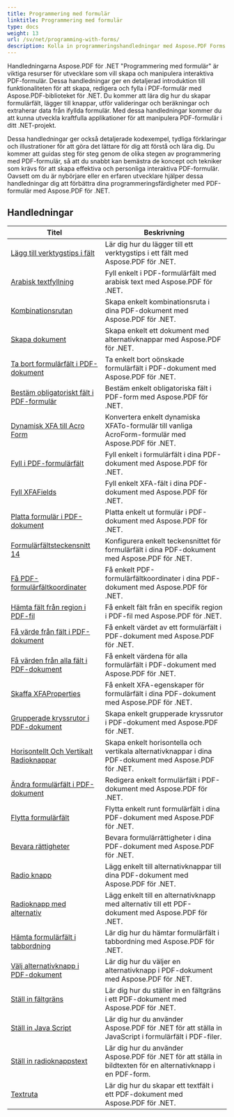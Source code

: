 ```yaml
---
title: Programmering med formulär
linktitle: Programmering med formulär
type: docs
weight: 13
url: /sv/net/programming-with-forms/
description: Kolla in programmeringshandledningar med Aspose.PDF Forms for .NET för att skapa och hantera interaktiva formulär i dina PDF-filer.
---
```

Handledningarna Aspose.PDF för .NET "Programmering med formulär" är viktiga resurser för utvecklare som vill skapa och manipulera interaktiva PDF-formulär. Dessa handledningar ger en detaljerad introduktion till funktionaliteten för att skapa, redigera och fylla i PDF-formulär med Aspose.PDF-biblioteket för .NET. Du kommer att lära dig hur du skapar formulärfält, lägger till knappar, utför valideringar och beräkningar och extraherar data från ifyllda formulär. Med dessa handledningar kommer du att kunna utveckla kraftfulla applikationer för att manipulera PDF-formulär i ditt .NET-projekt.

Dessa handledningar ger också detaljerade kodexempel, tydliga förklaringar och illustrationer för att göra det lättare för dig att förstå och lära dig. Du kommer att guidas steg för steg genom de olika stegen av programmering med PDF-formulär, så att du snabbt kan bemästra de koncept och tekniker som krävs för att skapa effektiva och personliga interaktiva PDF-formulär. Oavsett om du är nybörjare eller en erfaren utvecklare hjälper dessa handledningar dig att förbättra dina programmeringsfärdigheter med PDF-formulär med Aspose.PDF för .NET.

## Handledningar
| Titel | Beskrivning |
| --- | --- | 
| [Lägg till verktygstips i fält](./add-tooltip-to-field/) | Lär dig hur du lägger till ett verktygstips i ett fält med Aspose.PDF för .NET. |  
| [Arabisk textfyllning](./arabic-text-filling/) | Fyll enkelt i PDF-formulärfält med arabisk text med Aspose.PDF för .NET. |  
| [Kombinationsrutan](./combo-box/) | Skapa enkelt kombinationsruta i dina PDF-dokument med Aspose.PDF för .NET. |  
| [Skapa dokument](./create-doc/) | Skapa enkelt ett dokument med alternativknappar med Aspose.PDF för .NET. |  
| [Ta bort formulärfält i PDF-dokument](./delete-form-field/) | Ta enkelt bort oönskade formulärfält i PDF-dokument med Aspose.PDF för .NET. |  
| [Bestäm obligatoriskt fält i PDF-formulär](./determine-required-field/) | Bestäm enkelt obligatoriska fält i PDF-form med Aspose.PDF för .NET. |  
| [Dynamisk XFA till Acro Form](./dynamic-xfa-to-acro-form/) | Konvertera enkelt dynamiska XFATo-formulär till vanliga AcroForm-formulär med Aspose.PDF för .NET. |  
| [Fyll i PDF-formulärfält](./fill-form-field/) | Fyll enkelt i formulärfält i dina PDF-dokument med Aspose.PDF för .NET. |  
| [Fyll XFAFields](./fill-xfafields/) | Fyll enkelt XFA-fält i dina PDF-dokument med Aspose.PDF för .NET. |  
| [Platta formulär i PDF-dokument](./flatten-forms/) | Platta enkelt ut formulär i PDF-dokument med Aspose.PDF för .NET. |  
| [Formulärfältsteckensnitt 14](./form-field-font-14/) | Konfigurera enkelt teckensnittet för formulärfält i dina PDF-dokument med Aspose.PDF för .NET. |  
| [Få PDF-formulärfältkoordinater](./get-coordinates/) | Få enkelt PDF-formulärfältkoordinater i dina PDF-dokument med Aspose.PDF för .NET. |  
| [Hämta fält från region i PDF-fil](./get-fields-from-region/) | Få enkelt fält från en specifik region i PDF-fil med Aspose.PDF för .NET. |  
| [Få värde från fält i PDF-dokument](./get-value-from-field/) | Få enkelt värdet av ett formulärfält i PDF-dokument med Aspose.PDF för .NET. |  
| [Få värden från alla fält i PDF-dokument](./get-values-from-all-fields/) | Få enkelt värdena för alla formulärfält i PDF-dokument med Aspose.PDF för .NET. |  
| [Skaffa XFAProperties](./get-xfaproperties/) | Få enkelt XFA-egenskaper för formulärfält i dina PDF-dokument med Aspose.PDF för .NET. |  
| [Grupperade kryssrutor i PDF-dokument](./grouped-check-boxes/) | Skapa enkelt grupperade kryssrutor i PDF-dokument med Aspose.PDF för .NET. |  
| [Horisontellt Och Vertikalt Radioknappar](./horizontally-and-vertically-radio-buttons/) | Skapa enkelt horisontella och vertikala alternativknappar i dina PDF-dokument med Aspose.PDF för .NET. |  
| [Ändra formulärfält i PDF-dokument](./modify-form-field/) | Redigera enkelt formulärfält i PDF-dokument med Aspose.PDF för .NET. |  
| [Flytta formulärfält](./move-form-field/) | Flytta enkelt runt formulärfält i dina PDF-dokument med Aspose.PDF för .NET. |  
| [Bevara rättigheter](./preserve-rights/) | Bevara formulärrättigheter i dina PDF-dokument med Aspose.PDF för .NET. |  
| [Radio knapp](./radio-button/) | Lägg enkelt till alternativknappar till dina PDF-dokument med Aspose.PDF för .NET. |  
| [Radioknapp med alternativ](./radio-button-with-options/) | Lägg enkelt till en alternativknapp med alternativ till ett PDF-dokument med Aspose.PDF för .NET. |  
| [Hämta formulärfält i tabbordning](./retrieve-form-field-in-tab-order/) | Lär dig hur du hämtar formulärfält i tabbordning med Aspose.PDF för .NET. |  
| [Välj alternativknapp i PDF-dokument](./select-radio-button/) | Lär dig hur du väljer en alternativknapp i PDF-dokument med Aspose.PDF för .NET. |  
| [Ställ in fältgräns](./set-field-limit/) | Lär dig hur du ställer in en fältgräns i ett PDF-dokument med Aspose.PDF för .NET. |  
| [Ställ in Java Script](./set-java-script/) | Lär dig hur du använder Aspose.PDF för .NET för att ställa in JavaScript i formulärfält i PDF-filer. |  
| [Ställ in radioknappstext](./set-radio-button-caption/) | Lär dig hur du använder Aspose.PDF för .NET för att ställa in bildtexten för en alternativknapp i en PDF-form. |  
| [Textruta](./text-box/) | Lär dig hur du skapar ett textfält i ett PDF-dokument med Aspose.PDF för .NET. |  